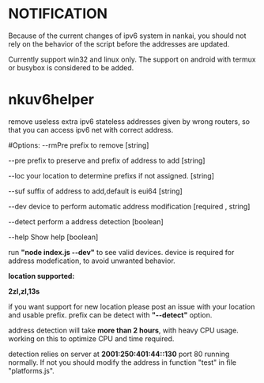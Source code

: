 # NOTIFICATION
Because of the current changes of ipv6 system in nankai, you should not rely on the behavior of the script before the addresses are updated.

Currently support win32 and linux only. The support on android with termux or busybox is considered to be added.

# nkuv6helper
remove useless extra ipv6 stateless addresses given by wrong routers, so that you can access ipv6 net with correct address.

#Options:
  --rmPre   prefix to remove  [string]

  --pre     prefix to preserve and prefix of address to add  [string]

  --loc     your location to determine prefixs if not assigned.  [string]

  --suf     suffix of address to add,default is eui64  [string]

  --dev     device to perform automatic address modification  [required , string] 

  --detect  perform a address detection  [boolean]

  --help    Show help  [boolean]


run **"node index.js --dev"** to see valid devices. device is required for address modefication, to avoid unwanted behavior.

**location supported:**

**2zl,zl,13s**

if you want support for new location please post an issue with your location and usable prefix. prefix can be detect with **"--detect"** option.

address detection will take **more than 2 hours**, with heavy CPU usage. working on this to optimize CPU and time required.


detection relies on server at **2001:250:401:44::130** port 80 running normally. If not you should modify the address in function "test" in file "platforms.js".
